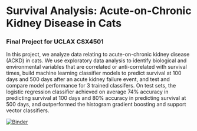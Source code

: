 # Survival Analysis: Acute-on-Chronic Kidney Disease in Cats
### Final Project for UCLAX CSX4501

In this project, we analyze data relating to acute-on-chronic kidney disease (ACKD) in cats. We use exploratory data analysis to identify biological and environmental variables that are correlated or anti-correlated with survival times, build machine learning classifier models to predict survival at 100 days and 500 days after an acute kidney failure event, and test and compare model performance for 3 trained classifers. On test sets, the logistic regression classifier achieved on average 74% accuracy in predicting survival at 100 days and 80% accuracy in predicting survival at 500 days, and outperformed the histogram gradient boosting and support vector classifiers.

[![Binder](https://mybinder.org/badge_logo.svg)](https://mybinder.org/v2/gh/wendyloo/csx4501/HEAD?labpath=%2FFinal_Project%2Ffinal_project.ipynb)
